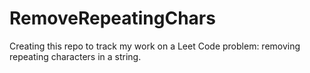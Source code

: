 # RemoveRepeatingChars
Creating this repo to track my work on a Leet Code problem: removing repeating characters in a string.
